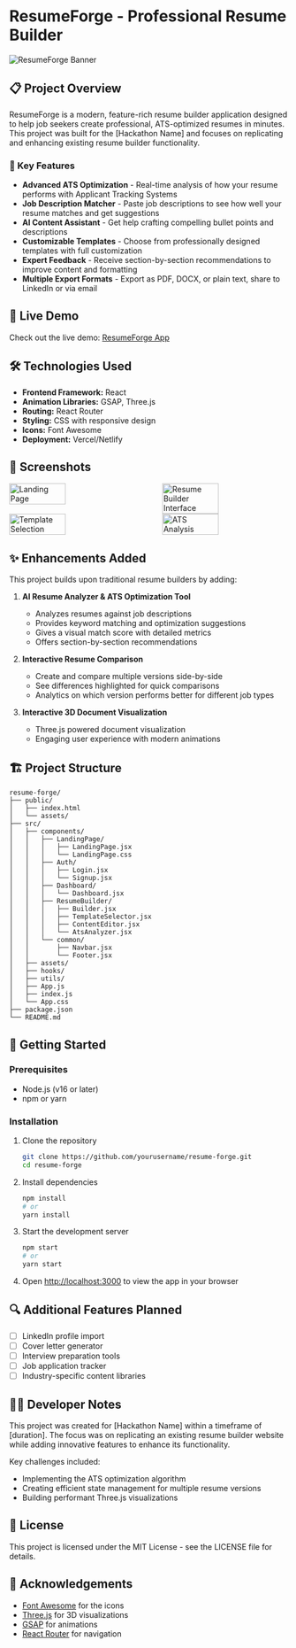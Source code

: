 # ResumeForge - Professional Resume Builder

![ResumeForge Banner](https://via.placeholder.com/1200x300)

## 📋 Project Overview

ResumeForge is a modern, feature-rich resume builder application designed to help job seekers create professional, ATS-optimized resumes in minutes. This project was built for the [Hackathon Name] and focuses on replicating and enhancing existing resume builder functionality.

### 🌟 Key Features

- **Advanced ATS Optimization** - Real-time analysis of how your resume performs with Applicant Tracking Systems
- **Job Description Matcher** - Paste job descriptions to see how well your resume matches and get suggestions
- **AI Content Assistant** - Get help crafting compelling bullet points and descriptions
- **Customizable Templates** - Choose from professionally designed templates with full customization
- **Expert Feedback** - Receive section-by-section recommendations to improve content and formatting
- **Multiple Export Formats** - Export as PDF, DOCX, or plain text, share to LinkedIn or via email

## 🚀 Live Demo

Check out the live demo: [ResumeForge App](https://your-deployment-url.com)

## 🛠️ Technologies Used

- **Frontend Framework:** React
- **Animation Libraries:** GSAP, Three.js
- **Routing:** React Router
- **Styling:** CSS with responsive design
- **Icons:** Font Awesome
- **Deployment:** Vercel/Netlify

## 📸 Screenshots

<div style="display: flex; justify-content: space-between; flex-wrap: wrap;">
  <img src="https://via.placeholder.com/400x250" alt="Landing Page" width="45%">
  <img src="https://via.placeholder.com/400x250" alt="Resume Builder Interface" width="45%">
  <img src="https://via.placeholder.com/400x250" alt="Template Selection" width="45%">
  <img src="https://via.placeholder.com/400x250" alt="ATS Analysis" width="45%">
</div>

## ✨ Enhancements Added

This project builds upon traditional resume builders by adding:

1. **AI Resume Analyzer & ATS Optimization Tool**
   - Analyzes resumes against job descriptions
   - Provides keyword matching and optimization suggestions
   - Gives a visual match score with detailed metrics
   - Offers section-by-section recommendations

2. **Interactive Resume Comparison**
   - Create and compare multiple versions side-by-side
   - See differences highlighted for quick comparisons
   - Analytics on which version performs better for different job types

3. **Interactive 3D Document Visualization**
   - Three.js powered document visualization
   - Engaging user experience with modern animations

## 🏗️ Project Structure

```
resume-forge/
├── public/
│   ├── index.html
│   └── assets/
├── src/
│   ├── components/
│   │   ├── LandingPage/
│   │   │   ├── LandingPage.jsx
│   │   │   └── LandingPage.css
│   │   ├── Auth/
│   │   │   ├── Login.jsx
│   │   │   └── Signup.jsx
│   │   ├── Dashboard/
│   │   │   └── Dashboard.jsx
│   │   ├── ResumeBuilder/
│   │   │   ├── Builder.jsx
│   │   │   ├── TemplateSelector.jsx
│   │   │   ├── ContentEditor.jsx
│   │   │   └── AtsAnalyzer.jsx
│   │   └── common/
│   │       ├── Navbar.jsx
│   │       └── Footer.jsx
│   ├── assets/
│   ├── hooks/
│   ├── utils/
│   ├── App.js
│   ├── index.js
│   └── App.css
├── package.json
└── README.md
```

## 🚦 Getting Started

### Prerequisites

- Node.js (v16 or later)
- npm or yarn

### Installation

1. Clone the repository
   ```bash
   git clone https://github.com/yourusername/resume-forge.git
   cd resume-forge
   ```

2. Install dependencies
   ```bash
   npm install
   # or
   yarn install
   ```

3. Start the development server
   ```bash
   npm start
   # or
   yarn start
   ```

4. Open [http://localhost:3000](http://localhost:3000) to view the app in your browser

## 🔍 Additional Features Planned

- [ ] LinkedIn profile import
- [ ] Cover letter generator
- [ ] Interview preparation tools
- [ ] Job application tracker
- [ ] Industry-specific content libraries

## 👨‍💻 Developer Notes

This project was created for [Hackathon Name] within a timeframe of [duration]. The focus was on replicating an existing resume builder website while adding innovative features to enhance its functionality.

Key challenges included:
- Implementing the ATS optimization algorithm
- Creating efficient state management for multiple resume versions
- Building performant Three.js visualizations

## 📄 License

This project is licensed under the MIT License - see the LICENSE file for details.

## 🙏 Acknowledgements

- [Font Awesome](https://fontawesome.com/) for the icons
- [Three.js](https://threejs.org/) for 3D visualizations
- [GSAP](https://greensock.com/gsap/) for animations
- [React Router](https://reactrouter.com/) for navigation